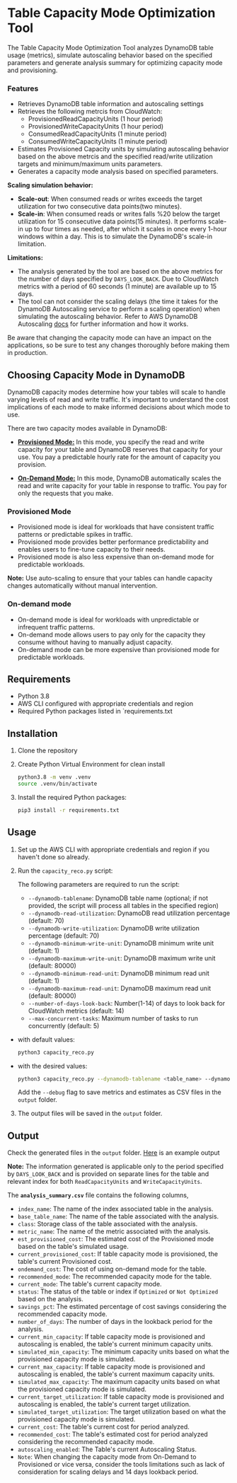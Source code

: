 # Table Capacity Mode Optimization Tool

The Table Capacity Mode Optimization Tool analyzes DynamoDB table usage (metrics), simulate autoscaling behavior based on the specified parameters and generate analysis summary for optimizing capacity mode and provisioning.

### Features

- Retrieves DynamoDB table information and autoscaling settings
- Retrieves the following metrcis from CloudWatch:
  - ProvisionedReadCapacityUnits (1 hour period)
  - ProvisionedWriteCapacityUnits (1 hour period)
  - ConsumedReadCapacityUnits (1 minute period)
  - ConsumedWriteCapacityUnits (1 minute period)
- Estimates Provisioned Capacity units by simulating autoscaling behavior based on the above metrcis and the specified read/write utilization targets and minimum/maximum units parameters.
- Generates a capacity mode analysis based on specified parameters.

**Scaling simulation behavior:**

- **Scale-out**: When consumed reads or writes exceeds the target utilization for two consecutive data points(two minutes).
- **Scale-in**: When consumed reads or writes falls %20 below the target utilization for 15 consecutive data points(15 minutes). It performs scale-in up to four times as needed, after which it scales in once every 1-hour windows within a day. This is to simulate the DynamoDB's scale-in limitation.

**Limitations:**  

- The analysis generated by the tool are based on the above metrics for the number of days specified by `DAYS_LOOK_BACK`. Due to CloudWatch metrics with a period of 60 seconds (1 minute) are available up to 15 days.
- The tool can not consider the scaling delays (the time it takes for the DynamoDB Autoscaling service to perform a scaling operation) when simulating the autoscaling behavior. Refer to AWS DynamoDB Autoscaling [docs](https://docs.aws.amazon.com/amazondynamodb/latest/developerguide/AutoScaling.html) for further information and how it works.

Be aware that changing the capacity mode can have an impact on the applications, so be sure to test any changes thoroughly before making them in production.

## Choosing Capacity Mode in DynamoDB

DynamoDB capacity modes determine how your tables will scale to handle varying levels of read and write traffic. It's important to understand the cost implications of each mode to make informed decisions about which mode to use.

There are two capacity modes available in DynamoDB:

- [**Provisioned Mode:**](https://docs.aws.amazon.com/amazondynamodb/latest/developerguide/HowItWorks.ReadWriteCapacityMode.html#HowItWorks.ProvisionedThroughput.Manual) In this mode, you specify the read and write capacity for your table and DynamoDB reserves that capacity for your use. You pay a predictable hourly rate for the amount of capacity you provision.

- [**On-Demand Mode:**](https://docs.aws.amazon.com/amazondynamodb/latest/developerguide/HowItWorks.ReadWriteCapacityMode.html#HowItWorks.OnDemand) In this mode, DynamoDB automatically scales the read and write capacity for your table in response to traffic. You pay for only the requests that you make.

### Provisioned Mode

- Provisioned mode is ideal for workloads that have consistent traffic patterns or predictable spikes in traffic.
- Provisioned mode provides better performance predictability and enables users to fine-tune capacity to their needs.
- Provisioned mode is also less expensive than on-demand mode for predictable workloads.

 **Note:** Use auto-scaling to ensure that your tables can handle capacity changes automatically without manual intervention.

### On-demand mode

- On-demand mode is ideal for workloads with unpredictable or infrequent traffic patterns.
- On-demand mode allows users to pay only for the capacity they consume without having to manually adjust capacity.
- On-demand mode can be more expensive than provisioned mode for predictable workloads.

## Requirements

- Python 3.8
- AWS CLI configured with appropriate credentials and region
- Required Python packages listed in `requirements.txt

## Installation

1. Clone the repository
2. Create Python Virtual Environment for clean install

    ```sh
    python3.8 -m venv .venv
    source .venv/bin/activate
    ```

3. Install the required Python packages:

    ```sh
    pip3 install -r requirements.txt
    ```

## Usage

1. Set up the AWS CLI with appropriate credentials and region if you haven't done so already.
2. Run the `capacity_reco.py` script:

    The following parameters are required to run the script:

    - `--dynamodb-tablename`: DynamoDB table name (optional; if not provided, the script will process all tables in the specified region)
    - `--dynamodb-read-utilization`: DynamoDB read utilization percentage (default: 70)
    - `--dynamodb-write-utilization`: DynamoDB write utilization percentage (default: 70)
    - `--dynamodb-minimum-write-unit`: DynamoDB minimum write unit (default: 1)
    - `--dynamodb-maximum-write-unit`: DynamoDB maximum write unit (default: 80000)
    - `--dynamodb-minimum-read-unit`: DynamoDB minimum read unit (default: 1)
    - `--dynamodb-maximum-read-unit`: DynamoDB maximum read unit (default: 80000)
    - `--number-of-days-look-back`: Number(1-14) of days to look back for CloudWatch metrics (default: 14)
    - `--max-concurrent-tasks`: Maximum number of tasks to run concurrently (default: 5)

- with default values:

    ```sh
    python3 capacity_reco.py
    ```

- with the desired values:

    ```sh
    python3 capacity_reco.py --dynamodb-tablename <table_name> --dynamodb-read-utilization <read_utilization> --dynamodb-write-utilization <write_utilization> --dynamodb-minimum-write-unit <minimum_write_unit> --dynamodb-maximum-write-unit <maximum_write_unit> --dynamodb-minimum-read-unit <minimum_read_unit> --dynamodb-maximum-read-unit <maximum_read_unit> --number-of-days-look-back <number_of_days_look_back> --max-concurrent-tasks <max_concurrent_tasks> [--debug]
    ```

    Add the `--debug` flag to save metrics and estimates as CSV files in the `output` folder.

3. The output files will be saved in the `output` folder.

## Output

Check the generated files in the `output` folder. [Here](static/analysis_summary.csv) is an example output

**Note:** The information generated is applicable only to the period specified by `DAYS_LOOK_BACK` and is provided on separate lines for the table and relevant index for both `ReadCapacityUnits` and `WriteCapacityUnits`.

The **`analysis_summary.csv`** file contains the following columns,

- `index_name`: The name of the index associated table in the analysis.
- `base_table_name`: The name of the table associated with the analysis.
- `class`: Storage class of the table associated with the analysis.
- `metric_name`: The name of the metric associated with the analysis.
- `est_provisioned_cost`: The estimated cost of the Provisioned mode based on the table's simulated usage.
- `current_provisioned_cost`: If table capacity mode is provisioned, the table's current Provisioned cost.
- `ondemand_cost`: The cost of using on-demand  mode for the table.
- `recommended_mode`: The recommended capacity mode for the table.
- `current_mode`: The table's current capacity mode.
- `status`: The status of the table or index if `Optimized` or `Not Optimized` based on the analysis.
- `savings_pct`: The estimated percentage of cost savings considering the recommended capacity mode.
- `number_of_days`: The number of days in the lookback period for the analysis.
- `current_min_capacity`: If table capacity mode is provisioned and autoscaling is enabled, the table's current minimum capacity units.
- `simulated_min_capacity`: The minimum capacity units based on what the provisioned capacity mode is simulated.
- `current_max_capacity`: If table capacity mode is provisioned and autoscaling is enabled, the table's current maximum capacity units.
- `simulated_max_capacity`: The maximum capacity units based on what the provisioned capacity mode is simulated.
- `current_target_utilization`: If table capacity mode is provisioned and autoscaling is enabled, the table's current target utilization.
- `simulated_target_utilization`: The target utilization based on what the provisioned capacity mode is simulated.
- `current_cost`: The table's current cost for period analyzed.
- `recommended_cost`: The table's estimated cost for period analyzed considering the recommended capacity mode.
- `autoscaling_enabled`: The Table's current Autoscaling Status.
- `Note`: When changing the capacity mode from On-Demand to Provisioned or vice versa, consider the tools limitations such as lack of consideration for scaling delays and 14 days lookback period.
